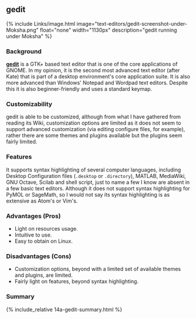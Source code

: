 ## gedit
{% include Links/image.html image="text-editors/gedit-screenshot-under-Moksha.png" float="none" width="1130px" description="gedit running under Moksha" %}

### Background
[**gedit**](https://wiki.gnome.org/Apps/Gedit) is a GTK+ based text editor that is one of the core applications of GNOME. In my opinion, it is the second most advanced text editor (after Kate) that is part of a desktop environment's core application suite. It is also more advanced than Windows' Notepad and Wordpad text editors. Despite this it is also beginner-friendly and uses a standard keymap.

### Customizability
gedit is able to be customized, although from what I have gathered from reading its Wiki, customization options are limited as it does not seem to support advanced customization (via editing configure files, for example), rather there are some themes and plugins available but the plugins seem fairly limited.

### Features
It supports syntax highlighting of several computer languages, including Desktop Configuration files (`.desktop` or `.directory`), MATLAB, MediaWiki, GNU Octave, Scilab and shell script, just to name a few I know are absent in a few basic text editors. Although it does not support syntax highlighting for PyMOL or SageMath, so I would not say its syntax highlighting is as extensive as Atom's or Vim's.

### Advantages (Pros)
* Light on resources usage.
* Intuitive to use.
* Easy to obtain on Linux.

### Disadvantages (Cons)
* Customization options, beyond with a limited set of available themes and plugins, are limited.
* Fairly light on features, beyond syntax highlighting.

### Summary
{% include_relative 14a-gedit-summary.html %}
